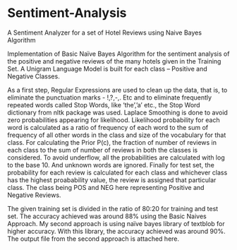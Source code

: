 # Sentiment-Analysis
A Sentiment Analyzer for a set of Hotel Reviews using Naive Bayes Algorithm

Implementation of Basic Naïve Bayes Algorithm for the sentiment analysis of the positive and negative reviews of the many hotels given in the Training Set. A Unigram Language Model is built for each class – Positive and Negative Classes.

As a first step, Regular Expressions are used to clean up the data, that is, to eliminate the punctuation marks - !,?,-,. Etc and to eliminate frequently repeated words called Stop Words, like ‘the’,’a’ etc., the Stop Word dictionary from nltk package was used. Laplace Smoothing is done to avoid zero probabilities appearing for likelihood. Likelihood probability for each word is calculated as a ratio of  frequency of each word to the sum of frequency of all other words in the class and size of the vocabulary for that class. For calculating the Prior P(c), the fraction of number of reviews in each class to the sum of number of reviews in both the classes is considered. To avoid underflow, all the probabilities are calculated with log to the base 10. And unknown words are ignored. Finally for test set, the probability for each review is calculated for each class and whichever class has the highest proabability value, the review is assigned that particular class. The class being POS and NEG here representing Positive and Negative Reviews. 

The given training set is divided in the ratio of 80:20 for training and test set. The accuracy achieved was around 88% using the Basic Naives Approach. 
My second approach is using naïve bayes library of textblob for higher accuracy. With this library, the accuracy achieved was around 90%.
The output file from the second approach is attached here. 
